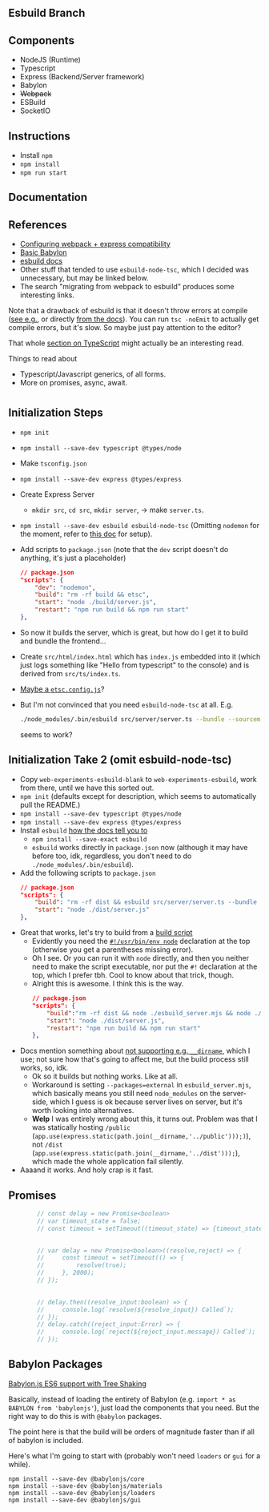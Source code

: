 ## Esbuild Branch 

## Components
- NodeJS (Runtime)
- Typescript 
- Express (Backend/Server framework)
- Babylon
- ~~Webpack~~
- ESBuild
- SocketIO

## Instructions 
- Install `npm`
- `npm install`
- `npm run start`

## Documentation

## References 
- [Configuring webpack + express compatibility](https://binyamin.medium.com/creating-a-node-express-webpack-app-with-dev-and-prod-builds-a4962ce51334)
- [Basic Babylon](https://doc.babylonjs.com/guidedLearning/createAGame/gettingSetUp)
- [esbuild docs](https://esbuild.github.io/)
- Other stuff that tended to use `esbuild-node-tsc`, which I decided was unnecessary, but may be linked below. 
- The search "migrating from webpack to esbuild" produces some interesting links. 

Note that a drawback of esbuild is that it doesn't throw errors at compile ([see e.g.](https://github.com/evanw/esbuild/issues/1631), or directly [from the docs](https://esbuild.github.io/content-types/#typescript)). You can run `tsc -noEmit` to actually get compile errors, but it's slow. So maybe just pay attention to the editor? 

That whole [section on TypeScript](https://esbuild.github.io/content-types/#typescript) might actually be an interesting read. 

Things to read about 
- Typescript/Javascript generics, of all forms. 
- More on promises, async, await. 

#

## Initialization Steps 
- `npm init`
- `npm install --save-dev typescript @types/node`
- Make `tsconfig.json`
- `npm install --save-dev express @types/express`
- Create Express Server 
  - `mkdir src`, `cd src`, `mkdir server`, -> make `server.ts`.
- `npm install --save-dev esbuild esbuild-node-tsc` (Omitting `nodemon` for the moment, refer to [this doc](https://mosano.eu/post/using-esbuild-to-bundle-node-api/) for setup). 
- Add scripts to `package.json` (note that the `dev` script doesn't do anything, it's just a placeholder)
    ```json 
    // package.json
    "scripts": {
        "dev": "nodemon",
        "build": "rm -rf build && etsc",
        "start": "node ./build/server.js",
        "restart": "npm run build && npm run start"
    },
    ```

- So now it builds the server, which is great, but how do I get it to build and bundle the frontend...
- Create `src/html/index.html` which has `index.js` embedded into it (which just logs something like "Hello from typescript" to the console) and is derived from `src/ts/index.ts`. 
- [Maybe a `etsc.config.js`](https://www.npmjs.com/package/esbuild-node-tsc)? 
- But I'm not convinced that you need `esbuild-node-tsc` at all. E.g. 
    ```bash
    ./node_modules/.bin/esbuild src/server/server.ts --bundle --sourcemap --platform=node --outfile=build/server.js
    ```
    seems to work? 

## Initialization Take 2 (omit esbuild-node-tsc) 
- Copy `web-experiments-esbuild-blank` to `web-experiments-esbuild`, work from there, until we have this sorted out. 
- `npm init` (defaults except for description, which seems to automatically pull the README.)
- `npm install --save-dev typescript @types/node`
- `npm install --save-dev express @types/express`
- Install `esbuild` [how the docs tell you to](https://esbuild.github.io/getting-started/#install-esbuild) 
  - `npm install --save-exact esbuild`
  - `esbuild` works directly in `package.json` now (although it may have before too, idk, regardless, you don't need to do `./node_modules/.bin/esbuild`).
- Add the following scripts to `package.json`
    ```json
    // package.json
    "scripts": {
        "build": "rm -rf dist && esbuild src/server/server.ts --bundle --platform=node --outfile=dist/server.js",
        "start": "node ./dist/server.js"
    },
    ```
- Great that works, let's try to build from a [build script](https://esbuild.github.io/getting-started/#build-scripts)
  - Evidently you need the [`#!/usr/bin/env node`](https://dev.to/marcinwosinek/how-to-configure-esbuild-with-a-build-script-2pcf) declaration at the top (otherwise you get a parentheses missing error). 
  - Oh I see. Or you can run it with `node` directly, and then you neither need to make the script executable, nor put the `#!` declaration at the top, which I prefer tbh. Cool to know about that trick, though. 
  - Alright this is awesome. I think this is the way. 
    ```json
    // package.json
    "scripts": {
        "build":"rm -rf dist && node ./esbuild_server.mjs && node ./esbuild_index.mjs",    
        "start": "node ./dist/server.js",
        "restart": "npm run build && npm run start"
    },
    ```
- Docs mention something about [not supporting e.g. `__dirname`](https://esbuild.github.io/getting-started/#bundling-for-node), which I use; not sure how that's going to affect me, but the build process still works, so, idk. 
  - Ok so it builds but nothing works. Like at all. 
  - Workaround is setting `--packages=external` in `esbuild_server.mjs`, which basically means you still need `node_modules` on the server-side, which I guess is ok because server lives on server, but it's worth looking into alternatives. 
  - **Welp** I was entirely wrong about this, it turns out. Problem was that I was statically hosting `/public` (`app.use(express.static(path.join(__dirname,'../public')));)`), not `/dist` (`app.use(express.static(path.join(__dirname,'../dist')));`), which made the whole application fail silently. 
- Aaaand it works. And holy crap is it fast. 


## Promises 
```ts
        // const delay = new Promise<boolean>
        // var timeout_state = false; 
        // const timeout = setTimeout((timeout_state) => {timeout_state=true},100,timeout_state);
        

        // var delay = new Promise<boolean>((resolve,reject) => {
        //     const timeout = setTimeout(() => {
        //         resolve(true); 
        //     }, 2000);
        // });
        

        // delay.then((resolve_input:boolean) => {
        //     console.log(`resolve(${resolve_input}) Called`);
        // }); 
        // delay.catch((reject_input:Error) => {
        //     console.log(`reject(${reject_input.message}) Called`);
        // });
```

## Babylon Packages 
[Babylon.js ES6 support with Tree Shaking](https://doc.babylonjs.com/setup/frameworkPackages/es6Support#available-packages)

Basically, instead of loading the entirety of Babylon (e.g. `import * as BABYLON from 'babylonjs'`), just load the components that you need. But the right way to do this is with `@babylon` packages. 

The point here is that the build will be orders of magnitude faster than if all of babylon is included. 

Here's what I'm going to start with (probably won't need `loaders` or `gui` for a while). 

```
npm install --save-dev @babylonjs/core
npm install --save-dev @babylonjs/materials
npm install --save-dev @babylonjs/loaders
npm install --save-dev @babylonjs/gui
```